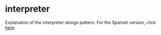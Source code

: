 # interpreter
Explanation of the interpreter design pattern.
For the Spanish version, click [here](README_ES.md).
